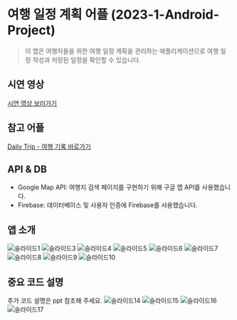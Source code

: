 # 여행 일정 계획 어플 (2023-1-Android-Project)

> 이 앱은 여행자들을 위한 여행 일정 계획을 관리하는 애플리케이션으로 여행 일정 작성과 저장된 일정을 확인할 수 있습니다.

## 시연 영상
[시연 영상 보러가기](https://github.com/suuurin/2023-1-Android-Project/assets/105704623/d1545834-ef7c-426e-b9bd-6bc1e79fb68b)

## 참고 어플
[Daily Trip - 여행 기록 바로가기](https://play.google.com/store/apps/details?id=kr.co.yjteam.dailytrip)

## API & DB
- Google Map API: 여행지 검색 페이지를 구현하기 위해 구글 맵 API를 사용했습니다.
- Firebase: 데이터베이스 및 사용자 인증에 Firebase를 사용했습니다.

## 앱 소개
![슬라이드1](https://github.com/suuurin/2023-1-Android-Project/assets/105704623/d4adcaa9-1ece-409f-915b-3366c895325f)
![슬라이드3](https://github.com/suuurin/2023-1-Android-Project/assets/105704623/832883bb-ca13-423a-a7b9-b0e880b82e52)
![슬라이드4](https://github.com/suuurin/2023-1-Android-Project/assets/105704623/ee9b403c-2ac7-49de-a316-e1af7006435f)
![슬라이드5](https://github.com/suuurin/2023-1-Android-Project/assets/105704623/11e8aa6b-ac46-4e8b-8e3e-893e6ecf6d1b)
![슬라이드6](https://github.com/suuurin/2023-1-Android-Project/assets/105704623/fef9ec24-3566-42ab-a534-cdf394dc7b6c)
![슬라이드7](https://github.com/suuurin/2023-1-Android-Project/assets/105704623/24099700-045c-46d1-acf1-0ee9f9aa635c)
![슬라이드8](https://github.com/suuurin/2023-1-Android-Project/assets/105704623/5413abb8-5aa4-4635-8aca-ac83994a14b9)
![슬라이드9](https://github.com/suuurin/2023-1-Android-Project/assets/105704623/a235a9ff-7480-465f-a31a-2c11a1db6d65)
![슬라이드10](https://github.com/suuurin/2023-1-Android-Project/assets/105704623/4a32e088-2842-492e-a0d6-071e16f73d61)
## 중요 코드 설명
추가 코드 설명은 ppt 참조해 주세요.
![슬라이드14](https://github.com/suuurin/2023-1-Android-Project/assets/105704623/27e749b5-b694-4fe9-a45d-8e323b782ac4)
![슬라이드15](https://github.com/suuurin/2023-1-Android-Project/assets/105704623/dac76cbd-4f84-4cc4-b15f-bd7350fb7b03)
![슬라이드16](https://github.com/suuurin/2023-1-Android-Project/assets/105704623/2ee65128-25a4-4f0c-8afa-be3092fb590c)
![슬라이드17](https://github.com/suuurin/2023-1-Android-Project/assets/105704623/10a7053d-265a-4290-8eae-b3ef8a5f7eb5)

